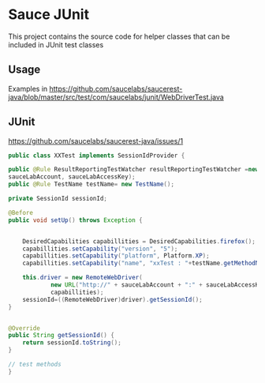 Sauce JUnit
==============

This project contains the source code for helper classes that can be included in JUnit test classes

Usage
-----

Examples in https://github.com/saucelabs/saucerest-java/blob/master/src/test/com/saucelabs/junit/WebDriverTest.java

JUnit
------

https://github.com/saucelabs/saucerest-java/issues/1

```java
public class XXTest implements SessionIdProvider {

public @Rule ResultReportingTestWatcher resultReportingTestWatcher =new ResultReportingTestWatcher(this,
sauceLabAccount, sauceLabAccessKey);
public @Rule TestName testName= new TestName();

private SessionId sessionId;

@Before
public void setUp() throws Exception {


    DesiredCapabilities capabillities = DesiredCapabilities.firefox();
    capabillities.setCapability("version", "5");
    capabillities.setCapability("platform", Platform.XP);
    capabillities.setCapability("name", "xxTest : "+testName.getMethodName());

    this.driver = new RemoteWebDriver(
            new URL("http://" + sauceLabAccount + ":" + sauceLabAccessKey + "@ondemand.saucelabs.com:80/wd/hub"),
            capabillities);
    sessionId=((RemoteWebDriver)driver).getSessionId();
}


@Override   
public String getSessionId() {
    return sessionId.toString();
}

// test methods
}
```